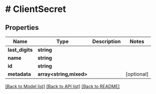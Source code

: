 # # ClientSecret

## Properties

Name | Type | Description | Notes
------------ | ------------- | ------------- | -------------
**last_digits** | **string** |  |
**name** | **string** |  |
**id** | **string** |  |
**metadata** | **array<string,mixed>** |  | [optional]

[[Back to Model list]](../../README.md#models) [[Back to API list]](../../README.md#endpoints) [[Back to README]](../../README.md)
